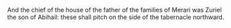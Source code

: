 And the chief of the house of the father of the families of Merari was Zuriel the son of Abihail: these shall pitch on the side of the tabernacle northward.
